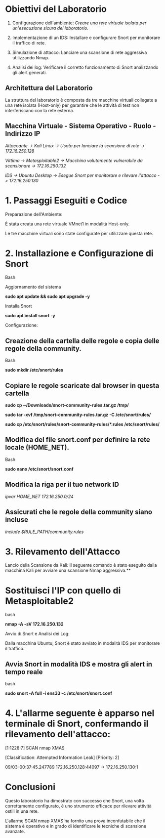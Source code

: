 # Obiettivi del Laboratorio

1. Configurazione dell'ambiente: _Creare una rete virtuale isolata per un'esecuzione sicura del laboratorio._

2. Implementazione di un IDS: Installare e configurare Snort per monitorare il traffico di rete.

3. Simulazione di attacco: Lanciare una scansione di rete aggressiva utilizzando Nmap.

4. Analisi dei log: Verificare il corretto funzionamento di Snort analizzando gli alert generati.

## Architettura del Laboratorio
La struttura del laboratorio è composta da tre macchine virtuali collegate a una rete isolata (Host-only) per garantire che le attività di test non interferiscano con la rete esterna.

## Macchina Virtuale - Sistema Operativo - Ruolo - Indirizzo IP 
_Attaccante ->	Kali Linux ->	Usata per lanciare la scansione di rete -> 172.16.250.128_

_Vittima ->	Metasploitable2 ->	Macchina volutamente vulnerabile da scansionare ->	172.16.250.132_

_IDS ->	Ubuntu Desktop -> Esegue Snort per monitorare e rilevare l'attacco ->	172.16.250.130_

# 1. Passaggi Eseguiti e Codice
Preparazione dell'Ambiente:

È stata creata una rete virtuale VMnet1 in modalità Host-only.

Le tre macchine virtuali sono state configurate per utilizzare questa rete.

# 2. Installazione e Configurazione di Snort

Bash

Aggiornamento del sistema

**sudo apt update && sudo apt upgrade -y**

Installa Snort

**sudo apt install snort -y**

Configurazione:

## Creazione della cartella delle regole e copia delle regole della community.

Bash

**sudo mkdir /etc/snort/rules**

## Copiare le regole scaricate dal browser in questa cartella

**sudo cp ~/Downloads/snort-community-rules.tar.gz /tmp/**

**sudo tar -xvf /tmp/snort-community-rules.tar.gz -C /etc/snort/rules/**

**sudo cp /etc/snort/rules/snort-community-rules/*.rules /etc/snort/rules/**

## Modifica del file snort.conf per definire la rete locale (HOME_NET).

Bash

**sudo nano /etc/snort/snort.conf**

## Modifica la riga per il tuo network ID

_ipvar HOME_NET 172.16.250.0/24_

## Assicurati che le regole della community siano incluse

_include $RULE_PATH/community.rules_

# 3. Rilevamento dell'Attacco
Lancio della Scansione da Kali:
Il seguente comando è stato eseguito dalla macchina Kali per avviare una scansione Nmap aggressiva.**

# Sostituisci l'IP con quello di Metasploitable2

bash

**nmap -A -sV 172.16.250.132**

Avvio di Snort e Analisi dei Log:

Dalla macchina Ubuntu, Snort è stato avviato in modalità IDS per monitorare il traffico.

## Avvia Snort in modalità IDS e mostra gli alert in tempo reale

bash

**sudo snort -A full -i ens33 -c /etc/snort/snort.conf**

# 4. L'allarme seguente è apparso nel terminale di Snort, confermando il rilevamento dell'attacco:

[1:1228:7] SCAN nmap XMAS

[Classification: Attempted Information Leak] [Priority: 2]

09/03-00:37:45.247789 172.16.250.128:44097 -> 172.16.250.130:1

# Conclusioni

Questo laboratorio ha dimostrato con successo che Snort, una volta correttamente configurato, è uno strumento efficace per rilevare attività ostili in una rete. 

L'allarme SCAN nmap XMAS ha fornito una prova inconfutabile che il sistema è operativo e in grado di identificare le tecniche di scansione avanzate. 
